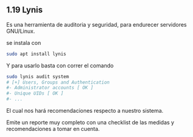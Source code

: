 ## 1.19 Lynis

Es una herramienta de auditoria y seguridad, para endurecer servidores
GNU/Linux.

se instala con

``` bash
sudo apt install lynis
```

Y para usarlo basta con correr el comando

``` bash
sudo lynis audit system
# [+] Users, Groups and Authentication
#- Administrator accounts [ OK ]
#- Unique UIDs [ OK ]
#- ...
```

El cual nos hará recomendaciones respecto a nuestro sistema.

Emite un reporte muy completo con una checklist de las medidas y
recomendaciones a tomar en cuenta.
